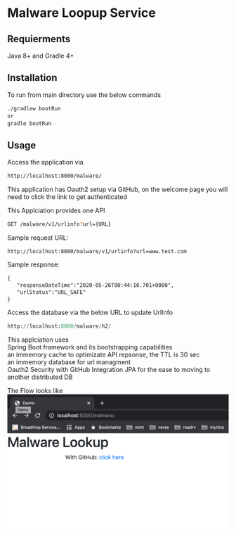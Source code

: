 # Malware Loopup Service

## Requierments 
Java 8+ and Gradle 4+

## Installation

To run from main directory use the below commands

```bash
./gradlew bootRun 
or 
gradle bootRun
```

## Usage

Access the application via 

```bash
http://localhost:8080/malware/
```

This application has Oauth2 setup via GitHub, on the welcome page you will need to click the link to get authenticated

This Applciation provides one API 

```bash
GET /malware/v1/urlinfo?url={URL}
```

Sample request URL:

```
http://localhost:8080/malware/v1/urlinfo?url=www.test.com
```
Sample response:
```
{
   "responseDateTime":"2020-05-26T00:44:10.701+0000",
   "urlStatus":"URL_SAFE"
}
```

Access the database via the below URL to update UrlInfo 

```python
http://localhost:8080/malware/h2/
```
This applciation uses <br />
Spring Boot framework and its bootstrapping capabilities <br />
an immemory cache to optimizate API repsonse, the TTL is 30 sec <br />
an immemory database for url managment <br />
Oauth2 Security with GitHub Integration JPA for the ease to moving to another distributed DB<br />

The Flow looks like 
![Screenshot](/pic/1.png)
